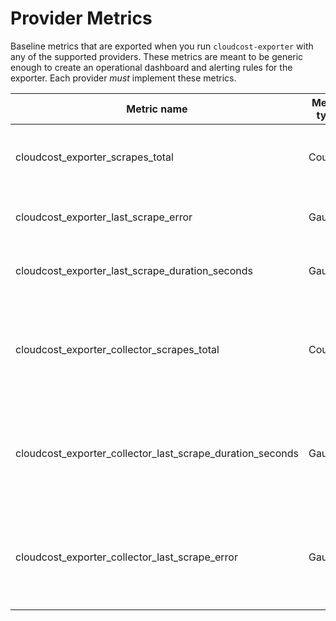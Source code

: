 # Provider Metrics

Baseline metrics that are exported when you run `cloudcost-exporter` with any of the supported providers.
These metrics are meant to be generic enough to create an operational dashboard and alerting rules for the exporter.
Each provider _must_ implement these metrics.

| Metric name                                                   | Metric type | Description                                   | Labels                                                                                        |
|---------------------------------------------------------------|-------------|-----------------------------------------------|-----------------------------------------------------------------------------------------------|
| cloudcost_exporter_scrapes_total                          | Counter     | Total number of scrapes for the gcp provider. | `provider`=&lt;name of the provider&gt; <br/>                                                 |
| cloudcost_exporter_last_scrape_error                      | Gauge       | Was the last scrape an error. 1 is an error.  | `provider`=&lt;name of the provider&gt; <br/>                                                 |
| cloudcost_exporter_last_scrape_duration_seconds           | Gauge       | Duration of the last scrape in seconds. | `provider`=&lt;name of the provider&gt; <br/>                                                 |
| cloudcost_exporter_collector_scrapes_total                | Counter     | Total number of scrapes, by collector.        | `provider`=&lt;name of the provider&gt; <br/> `collector`=&lt;name of the collector&gt; <br/> |
| cloudcost_exporter_collector_last_scrape_duration_seconds | Gauge       | Duration of the last scrape in seconds. | `provider`=&lt;name of the provider&gt; <br/> `collector`=&lt;name of the collector&gt; <br/> |
| cloudcost_exporter_collector_last_scrape_error            | Gauge       | Was the last scrape an error. 1 is an error.  | `provider`=&lt;name of the provider&gt; <br/> `collector`=&lt;name of the collector&gt; <br/> |

 
